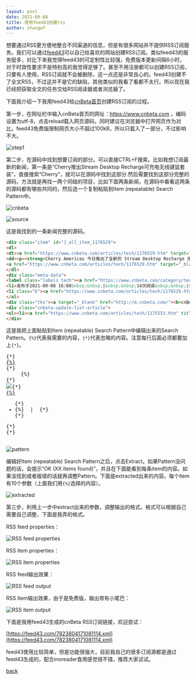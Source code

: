 ```yaml
---
layout: post
date: 2021-09-08
title: 使用feed43创建rss
author: zhangwf
---
```


想要通过RSS更方便地整合不同渠道的信息，但是有很多网站并不提供RSS订阅服务。我们可以通过[feed43](https://feed43.com)可以自己给喜欢的网站创建RSS订阅。类似feed43的服务挺多，对比下来我觉得feed43的可定制性比较强，免费版本更新间隔6小时，对于时效性要求不是特别高的我觉得足够了。甚至不用注册都可以创建RSS订阅，只要有人使用，RSS订阅就不会被删除，这一点还是非常良心的。feed43创建不了全文RSS，不过这并不是它的缺陷，其他类似的我看了看都不太行。所以现在我已经把获取全文的任务交给RSS阅读器或者浏览器了。

下面我介绍一下我用feed43给[cnBeta首页](https://www.cnbeta.com)创建RSS订阅的过程。

第一步，在网址栏中输入cnBeta首页的网址：https://www.cnbeta.com ，编码设置为utf-8，点击reload载入网页源码，同时建议在浏览器中打开网页作为对比。feed43免费版限制网页大小不超过100kB，所以只载入了一部分，不过影响不大。

![step1](https://images2.imgbox.com/95/11/lvaomNng_o.png)

第二步，在源码中找到想要订阅的部分。可以直接CTRL+F搜索。比如我想订阅最新的新闻，第一条是“Cherry推出Stream Desktop Recharge可充电无线键鼠套装”，直接搜索“Cherry”，就可以在源码中找到这部分.然后需要找到这部分完整的源码，方法就是再找一两个同级的项目，比如下面两条新闻，在源码中看看这两条的源码都有哪些共同的，然后选一个复制粘贴到Item (repeatable) Search Pattern中。

![cnbeta](https://images2.imgbox.com/b4/7d/KnZKg6ek_o.png)

![source](https://images2.imgbox.com/c6/c6/53I4nBEY_o.png)

这是我找到的一条新闻完整的源码。

```html
<div class="item" id="J_all_item_1176529">
<dl>
<dt><a href="https://www.cnbeta.com/articles/tech/1176529.htm" target="_blank">Cherry推出Stream Desktop Recharge可充电无线键鼠套装</a></dt>
<dd><p><strong>Cherry Americas 今日推出了全新的 Stream Desktop Recharge 无线键鼠套装，可知其采用了镍氢充电电池，续航可达数月，非常适合家用 / 办公环境。</strong>作为全球外设市场的领导者之一，新品不仅具有 Cherry 一以贯之的卓越品质和耐用性，还采用了符合人体工程学的舒适设计，可让用户在日常工作中获得轻松的打字与鼠标移动体验。</p></dd>
<a href="https://www.cnbeta.com/articles/tech/1176529.htm" target="_blank"><img class="lazy" src="https://static.cnbetacdn.com/thumb/mini/article/2021/0908/a984323feb2f3fc.png"></a>
</dl>
<div class="meta-data">
<label class="labels tech"><a href="https://www.cnbeta.com/category/tech" target="_blank">科技</a></label> <ul class="status">
<li>发布于2021-09-08 16:08&nbsp;&nbsp;|&nbsp;&nbsp;14次阅读&nbsp;&nbsp;|&nbsp;&nbsp;0个意见</li>
<li class="b"><a href="https://www.cnbeta.com/articles/tech/1176529.htm" target="_blank">详细内容</a></li>
</ul>
<div class="tks"><a target="_blank" href="http://m.cnbeta.com/"><b>cnBeta.COM 移动版</b></a></div> </div>
<div class="cnbeta-update-list-article">
<ul><li><a href="https://www.cnbeta.com/articles/tech/1175553.htm" title="台铁宣布其电子客票开始支持Apple Pay支付" target="_blank">台铁宣布其电子客票开始支持Apple Pay支付</a></li><li><a href="https://www.cnbeta.com/articles/tech/1175551.htm" title="为吸引三星电子建170亿美元芯片厂 美得州泰勒市拟大规模减免财产税" target="_blank">为吸引三星电子建170亿美元芯片厂 美得州泰勒市拟大规模减免财产税</a></li><li><a href="https://hot.cnbeta.com/articles/game/1175549.htm" title="游戏工委：已有63家单位响应防止未成年人沉迷通知" target="_blank">游戏工委：已有63家单位响应防止未成年人沉迷通知</a></li></ul> </div>
</div>
```
这是我把上面粘贴到Item (repeatable) Search Pattern中编辑出来的Search Pattern。`{%}`代表我需要的内容，`{*}`代表忽略的内容。注意每行后面必须都要加上`{*}`。

<pre>
<div class="item" id="{%}">{*}
<dt><a href="{%}" target="_blank">{%}</a></dt>{*}
<dd>{%}</dd>{*}
<a href="{%}" target="_blank"><img class="lazy" src="{%}"></a>{*}
<label class="{%}"><a href="{%}" target="_blank">{%}</a></label> <ul class="status">{*}
<li>{%}&nbsp;&nbsp;|&nbsp;&nbsp;{*}</li>{*}
</ul>{*}
</div>{*}
</div>
</pre>

![pattern](https://images2.imgbox.com/7c/8d/EoKcvOPA_o.png)

编辑好Item (repeatable) Search Pattern之后，点击Extract。如果Pattern没问题的话，会提示“OK (XX items found)”，并且在下面能看到每条item的内容。如果没找到或者报错的话就再调整Pattern。下面是extracted出来的内容。每个item有10个参数（上面我们用`{%}`选择的内容）。

![extracted](https://images2.imgbox.com/17/89/lFqyYvft_o.png)

第三步，利用上一步中extract出来的参数，调整输出的格式。格式可以根据自己需要自己调整，下面是我弄的格式。

RSS feed properties：

![RSS feed properties](https://images2.imgbox.com/81/13/NDxvxFXn_o.png)

RSS item properties：

![RSS item properties](https://images2.imgbox.com/78/4b/Q90LUKNT_o.png)

RSS feed输出效果：

![RSS feed output](https://images2.imgbox.com/f3/42/Tk81ZrkI_o.png)

RSS item输出效果，由于是免费版，输出带有小尾巴：

![RSS item output](https://images2.imgbox.com/86/54/oddmJbzO_o.png)

下面是我用feed43生成的cnBeta RSS订阅链接，欢迎尝试：

[https://feed43.com/7823804171081114.xml](https://feed43.com/7823804171081114.xml)

feed43使用比较简单，但是功能很强大，目前我自己的很多订阅源都是通过feed43生成的，配合inoreader食用感觉很不错，推荐大家试试。


[back](./)
